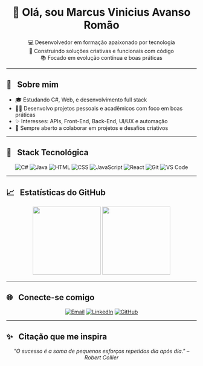 <!-- Banner ou destaque -->
<h1 align="center">👋 Olá, sou Marcus Vinicius Avanso Romão</h1>

<p align="center">
  💻 Desenvolvedor em formação apaixonado por tecnologia<br>
  🚀 Construindo soluções criativas e funcionais com código<br>
  📚 Focado em evolução contínua e boas práticas
</p>

---

## 🧠 &nbsp; Sobre mim

- 🎓 Estudando C#, Web, e desenvolvimento full stack
- 👨‍💻 Desenvolvo projetos pessoais e acadêmicos com foco em boas práticas
- ✨ Interesses: APIs, Front-End, Back-End, UI/UX e automação
- 🤝 Sempre aberto a colaborar em projetos e desafios criativos

---

## 🚀 &nbsp; Stack Tecnológica

<div align="center">

![C#](https://img.shields.io/badge/C%23-5C2D91?style=for-the-badge&logo=c-sharp&logoColor=white)
![Java](https://img.shields.io/badge/Java-ED8B00?style=for-the-badge&logo=java&logoColor=white)
![HTML](https://img.shields.io/badge/HTML5-E34F26?style=for-the-badge&logo=html5&logoColor=white)
![CSS](https://img.shields.io/badge/CSS3-1572B6?style=for-the-badge&logo=css3&logoColor=white)
![JavaScript](https://img.shields.io/badge/JavaScript-F7DF1E?style=for-the-badge&logo=javascript&logoColor=black)
![React](https://img.shields.io/badge/React-20232A?style=for-the-badge&logo=react&logoColor=61DAFB)
![Git](https://img.shields.io/badge/Git-F05032?style=for-the-badge&logo=git&logoColor=white)
![VS Code](https://img.shields.io/badge/VS%20Code-0078d7?style=for-the-badge&logo=visual-studio-code&logoColor=white)

</div>


---

## 📈 &nbsp; Estatísticas do GitHub

<div align="center">

<img height="180em" src="https://github-readme-stats.vercel.app/api?username=Marcusvn2006&show_icons=true&theme=radical&count_private=true" />

<img height="180em" src="https://github-readme-stats.vercel.app/api/top-langs/?username=Marcusvn2006&layout=compact&theme=radical&langs_count=6" />

</div>

---

## 🌐 &nbsp; Conecte-se comigo

<div align="center">

[![Email](https://img.shields.io/badge/Gmail-D14836?style=for-the-badge&logo=gmail&logoColor=white)](mailto:seuemail@gmail.com)
[![LinkedIn](https://img.shields.io/badge/LinkedIn-0077B5?style=for-the-badge&logo=linkedin&logoColor=white)](https://www.linkedin.com/in/seu-perfil)
[![GitHub](https://img.shields.io/badge/GitHub-181717?style=for-the-badge&logo=github&logoColor=white)](https://github.com/Marcusvn2006)

</div>

---

## ✨ &nbsp; Citação que me inspira

<p align="center"><em>"O sucesso é a soma de pequenos esforços repetidos dia após dia." – Robert Collier</em></p>
